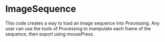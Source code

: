 # ImageSequence

This code creates a way to load an image sequence into Processing. Any user can use the tools of Processing to manipulate each frame of the sequence, then export using mousePress. 
